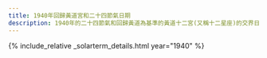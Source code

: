 ```yaml
---
title: 1940年回歸黃道宮和二十四節氣日期
description: 1940年的二十四節氣和回歸黃道為基準的黃道十二宮(又稱十二星座)的交界日期，常見於西洋占星術和星座運程
---
```

{% include_relative _solarterm_details.html year="1940" %}
